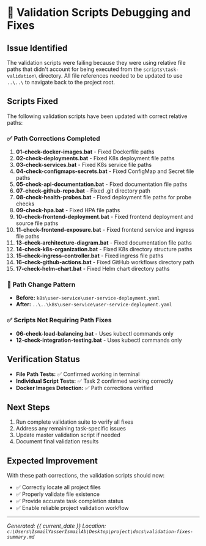 # 🔧 Validation Scripts Debugging and Fixes

## Issue Identified
The validation scripts were failing because they were using relative file paths that didn't account for being executed from the `scripts\task-validation\` directory. All file references needed to be updated to use `..\..\` to navigate back to the project root.

## Scripts Fixed
The following validation scripts have been updated with correct relative paths:

### ✅ **Path Corrections Completed**
1. **01-check-docker-images.bat** - Fixed Dockerfile paths
2. **02-check-deployments.bat** - Fixed K8s deployment file paths  
3. **03-check-services.bat** - Fixed K8s service file paths
4. **04-check-configmaps-secrets.bat** - Fixed ConfigMap and Secret file paths
5. **05-check-api-documentation.bat** - Fixed documentation file paths
6. **07-check-github-repo.bat** - Fixed .git directory path
7. **08-check-health-probes.bat** - Fixed deployment file paths for probe checks
8. **09-check-hpa.bat** - Fixed HPA file paths
9. **10-check-frontend-deployment.bat** - Fixed frontend deployment and source file paths
10. **11-check-frontend-exposure.bat** - Fixed frontend service and ingress file paths
11. **13-check-architecture-diagram.bat** - Fixed documentation file paths
12. **14-check-k8s-organization.bat** - Fixed K8s directory structure paths
13. **15-check-ingress-controller.bat** - Fixed ingress file paths
14. **16-check-github-actions.bat** - Fixed GitHub workflows directory path
15. **17-check-helm-chart.bat** - Fixed Helm chart directory paths

### 🔄 **Path Change Pattern**
- **Before:** `k8s\user-service\user-service-deployment.yaml`
- **After:** `..\..\k8s\user-service\user-service-deployment.yaml`

### ✅ **Scripts Not Requiring Path Fixes**
- **06-check-load-balancing.bat** - Uses kubectl commands only
- **12-check-integration-testing.bat** - Uses kubectl commands only

## Verification Status
- **File Path Tests:** ✅ Confirmed working in terminal
- **Individual Script Tests:** ✅ Task 2 confirmed working correctly
- **Docker Images Detection:** ✅ Path corrections verified

## Next Steps
1. Run complete validation suite to verify all fixes
2. Address any remaining task-specific issues  
3. Update master validation script if needed
4. Document final validation results

## Expected Improvement
With these path corrections, the validation scripts should now:
- ✅ Correctly locate all project files
- ✅ Properly validate file existence
- ✅ Provide accurate task completion status
- ✅ Enable reliable project validation workflow

---
*Generated: {{ current_date }}*
*Location: `c:\Users\IsmailYasserIsmailAb\Desktop\project\docs\validation-fixes-summary.md`*
